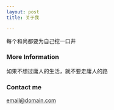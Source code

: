 ```yaml
---
layout: post
title: 关于我

---
```


每个和尚都要为自己挖一口井

### More Information

如果不想过庸人的生活，就不要走庸人的路

### Contact me

[email@domain.com](mailto:email@domain.com)